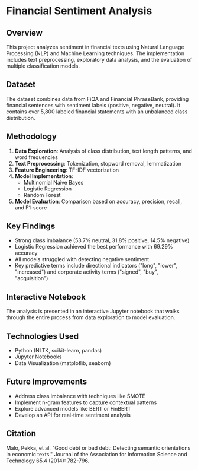 # Financial Sentiment Analysis

## Overview
This project analyzes sentiment in financial texts using Natural Language Processing (NLP) and Machine Learning techniques. The implementation includes text preprocessing, exploratory data analysis, and the evaluation of multiple classification models.

## Dataset
The dataset combines data from FiQA and Financial PhraseBank, providing financial sentences with sentiment labels (positive, negative, neutral). It contains over 5,800 labeled financial statements with an unbalanced class distribution.

## Methodology
1. **Data Exploration**: Analysis of class distribution, text length patterns, and word frequencies
2. **Text Preprocessing**: Tokenization, stopword removal, lemmatization
3. **Feature Engineering**: TF-IDF vectorization
4. **Model Implementation**: 
   - Multinomial Naive Bayes
   - Logistic Regression
   - Random Forest
5. **Model Evaluation**: Comparison based on accuracy, precision, recall, and F1-score

## Key Findings
- Strong class imbalance (53.7% neutral, 31.8% positive, 14.5% negative)
- Logistic Regression achieved the best performance with 69.29% accuracy
- All models struggled with detecting negative sentiment
- Key predictive terms include directional indicators ("long", "lower", "increased") and corporate activity terms ("signed", "buy", "acquisition")

## Interactive Notebook
The analysis is presented in an interactive Jupyter notebook that walks through the entire process from data exploration to model evaluation.

## Technologies Used
- Python (NLTK, scikit-learn, pandas)
- Jupyter Notebooks
- Data Visualization (matplotlib, seaborn)

## Future Improvements
- Address class imbalance with techniques like SMOTE
- Implement n-gram features to capture contextual patterns
- Explore advanced models like BERT or FinBERT
- Develop an API for real-time sentiment analysis

## Citation
Malo, Pekka, et al. "Good debt or bad debt: Detecting semantic orientations in economic texts." Journal of the Association for Information Science and Technology 65.4 (2014): 782-796.